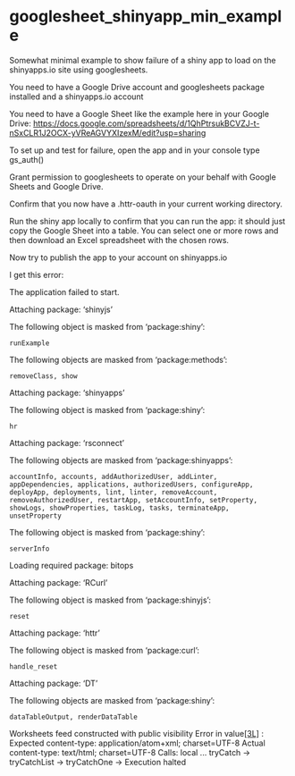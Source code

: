 # googlesheet_shinyapp_min_example
Somewhat minimal example to show failure of a shiny app to load on the shinyapps.io site using googlesheets.

You need to have a Google Drive account and googlesheets package installed and a shinyapps.io account

You need to have a Google Sheet like the example here in your Google Drive:
https://docs.google.com/spreadsheets/d/1QhPtrsukBCVZJ-t-nSxCLR1J2OCX-yVReAGVYXIzexM/edit?usp=sharing


To set up and test for failure, open the app and in your console type
gs_auth()

Grant permission to googlesheets to operate on your behalf with Google Sheets and Google Drive.

Confirm that you now have a .httr-oauth in your current working directory.

Run the shiny app locally to confirm that you can run the app:  it should just copy the Google Sheet into a table.   You can select one or more rows and then download an Excel spreadsheet with the chosen rows.

Now try to publish the app to your account on shinyapps.io

I get this error:

The application failed to start.


Attaching package: ‘shinyjs’

The following object is masked from ‘package:shiny’:

    runExample

The following objects are masked from ‘package:methods’:

    removeClass, show


Attaching package: ‘shinyapps’

The following object is masked from ‘package:shiny’:

    hr


Attaching package: ‘rsconnect’

The following objects are masked from ‘package:shinyapps’:

    accountInfo, accounts, addAuthorizedUser, addLinter,
    appDependencies, applications, authorizedUsers, configureApp,
    deployApp, deployments, lint, linter, removeAccount,
    removeAuthorizedUser, restartApp, setAccountInfo, setProperty,
    showLogs, showProperties, taskLog, tasks, terminateApp,
    unsetProperty

The following object is masked from ‘package:shiny’:

    serverInfo

Loading required package: bitops

Attaching package: ‘RCurl’

The following object is masked from ‘package:shinyjs’:

    reset


Attaching package: ‘httr’

The following object is masked from ‘package:curl’:

    handle_reset


Attaching package: ‘DT’

The following objects are masked from ‘package:shiny’:

    dataTableOutput, renderDataTable

Worksheets feed constructed with public visibility
Error in value[[3L]](cond) : Expected content-type:
application/atom+xml; charset=UTF-8
Actual content-type:
text/html; charset=UTF-8
Calls: local ... tryCatch -> tryCatchList -> tryCatchOne -> <Anonymous>
Execution halted
